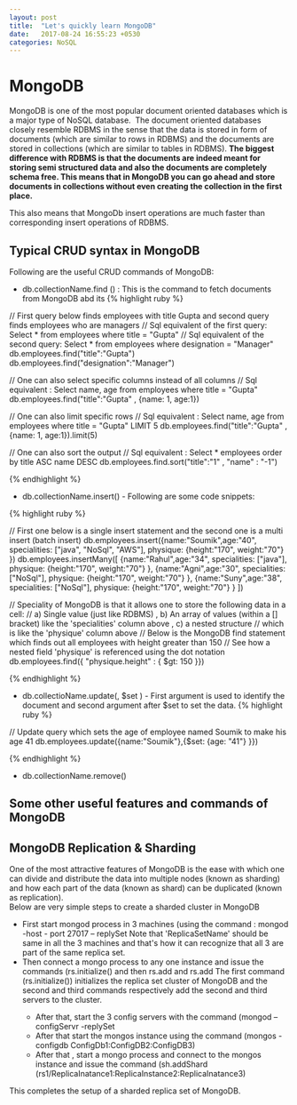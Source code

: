 ```yaml
---
layout: post
title:  "Let's quickly learn MongoDB"
date:   2017-08-24 16:55:23 +0530
categories: NoSQL
---
```


# MongoDB

MongoDB
is one of the most popular document oriented databases which is a major type of NoSQL database.  The document oriented databases closely resemble RDBMS in the sense that the data is stored in form of documents (which are similar to rows in RDBMS) and the 
documents are stored in collections (which are similar to tables in RDBMS). **The biggest difference with RDBMS is that the documents are indeed meant for storing semi structured data and also the documents are completely schema free. This means that in MongoDB
you can go ahead and store documents in collections without even creating the collection in the first place.** 

This also means that MongoDb insert operations are much faster than corresponding insert operations of RDBMS.


## Typical CRUD syntax in MongoDB

Following are the useful CRUD commands of MongoDB: 
* db.collectionName.find () : This is the command to fetch documents from MongoDB abd its 
{% highlight ruby %}

// First query below finds employees with title Gupta and second query finds employees who are managers
// Sql equivalent of the first query: Select * from employees where title = "Gupta"
// Sql equivalent of the second query: Select * from employees where designation = "Manager"
db.employees.find("title":"Gupta") 
db.employees.find("designation":"Manager")
 

// One can also select specific columns instead of all columns 
// Sql equivalent : Select name, age from employees where title = "Gupta"
db.employees.find("title":"Gupta" , {name: 1, age:1}) 

// One can also limit specific rows 
// Sql equivalent : Select name, age from employees where title = "Gupta" LIMIT 5
db.employees.find("title":"Gupta" , {name: 1, age:1}).limit(5) 

// One can also sort the output 
// Sql equivalent : Select * employees order by title ASC name DESC
db.employees.find.sort("title":"1" , "name" : "-1") 

{% endhighlight %}

* db.collectionName.insert() - Following are some code snippets:

{% highlight ruby %}

// First one below is a single insert statement and the second one is a multi insert (batch insert)
db.employees.insert({name:"Soumik",age:"40", specialities: ["java", "NoSql", "AWS"], physique: {height:"170", weight:"70"} }) 
db.employees.insertMany([
{name:"Rahul",age:"34", specialities: ["java"], physique: {height:"170", weight:"70"} },
{name:"Agni",age:"30", specialities: ["NoSql"], physique: {height:"170", weight:"70"} },
{name:"Suny",age:"38", specialities: ["NoSql"], physique: {height:"170", weight:"70"} }
 ])
 
// Speciality of MongoDB is that it allows one to store the following data in a cell:
// a) Single value (just like RDBMS) , b) An array of values (within a [] bracket) like the 'specialities' column above , c) a nested structure 
// which is like the 'physique' column above
// Below is the MongoDB find statement which finds out all employees with height greater than 150
// See how a nested field 'physique' is referenced using the dot notation
db.employees.find({ "physique.height" : { $gt: 150 }}) 
 
{% endhighlight %}
 
* db.collectioName.update(, $set ) - First argument is used to identify the document and second argument after $set to set the data.
{% highlight ruby %}

// Update query which sets the age of employee named Soumik to make his age 41 
db.employees.update({name:"Soumik"},{$set: {age: "41"} }}) 

{% endhighlight %}

* db.collectionName.remove()


## Some other useful features and commands of MongoDB


## MongoDB Replication & Sharding

One of the most attractive features of MongoDB is the ease with which one can divide and distribute the data into multiple nodes (known as sharding) and how each part of the data (known as shard) can be duplicated (known as replication).  
Below are very simple steps to create a sharded cluster in MongoDB
* First start mongod process in 3 machines (using the command : mongod -host <HostName> - port 27017 – replySet <ReplicaSetName> 
  Note that 'ReplicaSetName' should be same in all the 3 machines and that's how it can recognize that all 3 are part of the same replica set.
* Then connect a mongo process to any one instance and issue the commands (rs.initialize() and 
  then rs.add <Second Server> and rs.add <Third Server>
   The first command (rs.initialize()) initializes the replica set cluster of MongoDB and the second and third commands respectively add the second and third servers to the cluster.  
  * After that, start the 3 config servers with the command (mongod – configServr -replySet <ReplicaSetName>
  * After that start the mongos instance using the command (mongos -configdb ConfigDb1:ConfigDB2:ConfigDB3)
  * After that , start a mongo process and connect to the mongos instance and issue the command 
    (sh.addShard  (rs1/ReplicaInatance1:ReplicaInstance2:ReplicaInatance3)

This completes the setup of a sharded replica set of MongoDB.
